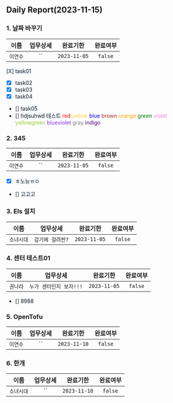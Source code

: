## Daily Report(2023-11-15)

### 1. 날짜 바꾸기

| 이름 | 업무상세 | 완료기한 | 완료여부 |
| :--: | :--: | :--: | :--: |
| `이연수` | `` | `2023-11-05` | `false` |
<span style='background-color: #f1f8ff'> [X] task01</span>
- [X] <span style='background-color: #f1f8ff'>task02</span>
- [X] <span style='background-color: #f1f8ff'>task03</span>
- [X] <span style='background-color: #f1f8ff'>task04</span>
- [] <span style='background-color: #f1f8ff'>task05</span>
- [] <span style='background-color: #f1f8ff'>hdjsuhwd</span>
<span style='background-color: #f1f8ff'>테스트</span>
<span style="color:red"> red </span>
<span style="color:#ffd33d"> yellow </span>
<span style="color:blue"> blue </span>
<span style="color:brown"> brown </span>
<span style="color:orange"> orange </span>
<span style="color:green"> green </span>
<span style="color:violet"> violet </span>
<span style="color:yellowgreen"> yellowgreen </span>
<span style="color:blueviolet"> blueviolet </span>
<span style="color:gray"> gray</span>
<span style="color:indigo"> indigo </span>

### 2. 345

| 이름 | 업무상세 | 완료기한 | 완료여부 |
| :--: | :--: | :--: | :--: |
| `이연수` | `` | `2023-11-05` | `false` |
- [X] <span style='background-color: #f1f8ff'>ㅎ노뉴ㅠㅇ</span>
- [] <span style='background-color: #f1f8ff'>고고고</span>

### 3. Els 설치

| 이름 | 업무상세 | 완료기한 | 완료여부 |
| :--: | :--: | :--: | :--: |
| `소녀시대` | `감기에 걸려싼?` | `2023-11-05` | `false` |

### 4. 센터 테스트01

| 이름 | 업무상세 | 완료기한 | 완료여부 |
| :--: | :--: | :--: | :--: |
| `권나라` | `누가 센터인지 보자!!!` | `2023-11-05` | `false` |
- [] <span style='background-color: #f1f8ff'>8988</span>

### 5. OpenTofu

| 이름 | 업무상세 | 완료기한 | 완료여부 |
| :--: | :--: | :--: | :--: |
| `이연수` | `` | `2023-11-10` | `false` |

### 6. 한개

| 이름 | 업무상세 | 완료기한 | 완료여부 |
| :--: | :--: | :--: | :--: |
| `소녀시대` | `` | `2023-11-10` | `false` |



